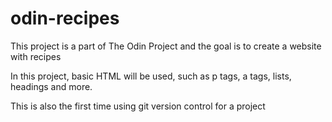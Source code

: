 # odin-recipes
This project is a part of The Odin Project and the goal is to create a website with recipes

In this project, basic HTML will be used, such as p tags, a tags, lists, headings and more. 

This is also the first time using git version control for a project

